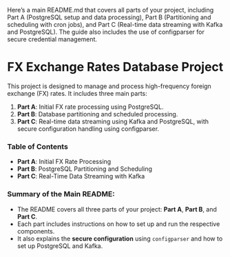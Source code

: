Here’s a main README.md that covers all parts of your project, including Part A (PostgreSQL setup and data processing), Part B (Partitioning and scheduling with cron jobs), and Part C (Real-time data streaming with Kafka and PostgreSQL). The guide also includes the use of configparser for secure credential management.

# FX Exchange Rates Database Project
This project is designed to manage and process high-frequency foreign exchange (FX) rates. It includes three main parts:

1. **Part A**: Initial FX rate processing using PostgreSQL.
2. **Part B**: Database partitioning and scheduled processing.
3. **Part C**: Real-time data streaming using Kafka and PostgreSQL, with secure configuration handling using configparser.

### Table of Contents
- **Part A**: Initial FX Rate Processing
- **Part B**: PostgreSQL Partitioning and Scheduling
- **Part C**: Real-Time Data Streaming with Kafka


### Summary of the Main README:

- The README covers all three parts of your project: **Part A**, **Part B**, and **Part C**.
- Each part includes instructions on how to set up and run the respective components.
- It also explains the **secure configuration** using `configparser` and how to set up PostgreSQL and Kafka.
